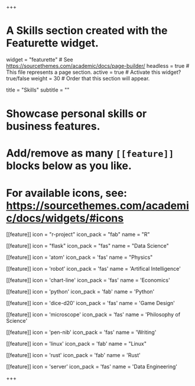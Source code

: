+++
# A Skills section created with the Featurette widget.
widget = "featurette"  # See https://sourcethemes.com/academic/docs/page-builder/
headless = true  # This file represents a page section.
active = true  # Activate this widget? true/false
weight = 30  # Order that this section will appear.

title = "Skills"
subtitle = ""

# Showcase personal skills or business features.
#
# Add/remove as many `[[feature]]` blocks below as you like.
#
# For available icons, see: https://sourcethemes.com/academic/docs/widgets/#icons

[[feature]]
  icon = "r-project"
  icon_pack = "fab"
  name = "R"

[[feature]]
  icon = "flask"
  icon_pack = "fas"
  name = "Data Science"

[[feature]]
  icon = 'atom'
  icon_pack = 'fas'
  name = "Physics"

[[feature]]
  icon = 'robot'
  icon_pack = 'fas'
  name = 'Artifical Intelligence'

[[feature]]
  icon = 'chart-line'
  icon_pack = 'fas'
  name = 'Economics'

[[feature]]
  icon = 'python'
  icon_pack = 'fab'
  name = 'Python'

[[feature]]
  icon = 'dice-d20'
  icon_pack = 'fas'
  name = 'Game Design'

[[feature]]
  icon = 'microscope'
  icon_pack = 'fas'
  name = 'Philosophy of Science'

[[feature]]
  icon = 'pen-nib'
  icon_pack = 'fas'
  name = 'Writing'

[[feature]]
  icon = 'linux'
  icon_pack = 'fab'
  name = "Linux"

[[feature]]
  icon = 'rust'
  icon_pack = 'fab'
  name = 'Rust'

[[feature]]
  icon = 'server'
  icon_pack = 'fas'
  name = 'Data Engineering'

+++
